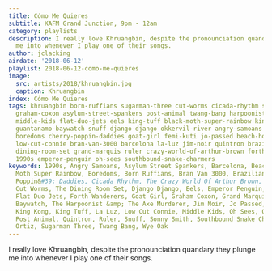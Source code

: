 ```yaml
---
title: Cómo Me Quieres
subtitle: KAFM Grand Junction, 9pm - 12am
category: playlists
description: I really love Khruangbin, despite the pronounciation quandary they plunge
  me into whenever I play one of their songs.
author: jclacking
airdate: '2018-06-12'
playlist: 2018-06-12-como-me-quieres
image:
  src: artists/2018/khruangbin.jpg
  caption: Khruangbin
index: Cómo Me Quieres
tags: khruangbin born-ruffians sugarman-three cut-worms cicada-rhythm sonny-smith
  graham-coxon asylum-street-spankers post-animal twang-bang harpoonist-axe-murderer
  middle-kids flat-duo-jets eels king-tuff black-moth-super-rainbow king-kong wye-oak
  guantanamo-baywatch snuff django-django okkervil-river angry-samoans curse-of-lono
  boredoms cherry-poppin-daddies goat-girl femi-kuti jo-passed beach-house speedy-ortiz
  low-cut-connie bran-van-3000 barcelona la-luz jim-noir quintron brazilian-girls
  dining-room-set grand-marquis ruler crazy-world-of-arthur-brown forth-wanderers
  1990s emperor-penguin oh-sees southbound-snake-charmers
keywords: 1990s, Angry Samoans, Asylum Street Spankers, Barcelona, Beach House, Black
  Moth Super Rainbow, Boredoms, Born Ruffians, Bran Van 3000, Brazilian Girls, Cherry
  Poppin&#39; Daddies, Cicada Rhythm, The Crazy World Of Arthur Brown, Curse of Lono,
  Cut Worms, The Dining Room Set, Django Django, Eels, Emperor Penguin, Femi Kuti,
  Flat Duo Jets, Forth Wanderers, Goat Girl, Graham Coxon, Grand Marquis, Guantanamo
  Baywatch, The Harpoonist &amp; The Axe Murderer, Jim Noir, Jo Passed, Khruangbin,
  King Kong, King Tuff, La Luz, Low Cut Connie, Middle Kids, Oh Sees, Okkervil River,
  Post Animal, Quintron, Ruler, Snuff, Sonny Smith, Southbound Snake Charmers, Speedy
  Ortiz, Sugarman Three, Twang Bang, Wye Oak
---
```

I really love Khruangbin, despite the pronounciation quandary they plunge me into whenever I play one of their songs.
